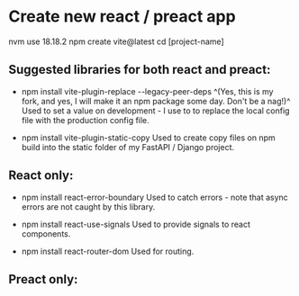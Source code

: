 # Create new react / preact app
nvm use 18.18.2
npm create vite@latest
cd [project-name]

## Suggested libraries for both react and preact:
- npm install vite-plugin-replace --legacy-peer-deps ^(Yes, this is my fork, and yes, I will make it an npm package some day. Don't be a nag!)^
Used to set a value on development - I use to to replace the local config file with the production config file.

- npm install vite-plugin-static-copy
Used to create copy files on npm build into the static folder of my FastAPI / Django project.

## React only:
- npm install react-error-boundary
Used to catch errors - note that async errors are not  caught by this library.

- npm install react-use-signals
Used to provide signals to react components.

- npm install react-router-dom
Used for routing.

## Preact only:
